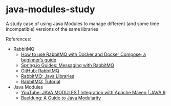 # java-modules-study
A study case of using Java Modules to manage different (and some time incompatible) versions of the same libraries

References:
- RabbitMQ
  - [How to use RabbitMQ with Docker and Docker Compose; a beginner’s guide](https://geshan.com.np/blog/2024/05/rabbitmq-docker/)
  - [Spring.io Guides: Messaging with RabbitMQ](https://spring.io/guides/gs/messaging-rabbitmq)
  - [GitHub: RabbitMQ](https://github.com/rabbitmq/rabbitmq-java-client)
  - [RabbitMQ: Java Libraries](https://www.rabbitmq.com/client-libraries/java-versions)
  - [RabbitMQ: Tutorial](https://www.rabbitmq.com/tutorials/tutorial-one-java)
- Java Modules
  - [YouTube: JAVA MODULES | Integration with Apache Maven | JAVA 9](https://www.youtube.com/watch?v=f8S-qn0UYls)
  - [Baeldung: A Guide to Java Modularity](https://www.baeldung.com/java-modularity)